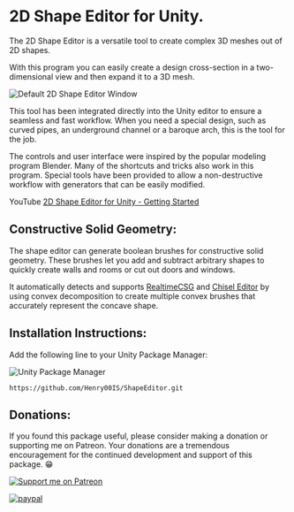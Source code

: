 # 2D Shape Editor for Unity.

The 2D Shape Editor is a versatile tool to create complex 3D meshes out of 2D shapes.

With this program you can easily create a design cross-section in a two-dimensional view and then expand it to a 3D mesh.

![Default 2D Shape Editor Window](https://github.com/Henry00IS/ShapeEditor/wiki/images/home/multiple-windows.png)

This tool has been integrated directly into the Unity editor to ensure a seamless and fast workflow. When you need a special design, such as curved pipes, an underground channel or a baroque arch, this is the tool for the job.

The controls and user interface were inspired by the popular modeling program Blender. Many of the shortcuts and tricks also work in this program. Special tools have been provided to allow a non-destructive workflow with generators that can be easily modified.

YouTube [2D Shape Editor for Unity - Getting Started](https://www.youtube.com/watch?v=yq0keiF3o8o)

## Constructive Solid Geometry:

The shape editor can generate boolean brushes for constructive solid geometry. These brushes let you add and subtract arbitrary shapes to quickly create walls and rooms or cut out doors and windows.

It automatically detects and supports [RealtimeCSG](https://github.com/LogicalError/realtime-CSG-for-unity) and [Chisel Editor](https://github.com/RadicalCSG/Chisel.Prototype) by using convex decomposition to create multiple convex brushes that accurately represent the concave shape.

## Installation Instructions:

Add the following line to your Unity Package Manager:

![Unity Package Manager](https://user-images.githubusercontent.com/7905726/84954483-c82ba100-b0f5-11ea-9cd0-1cdc24ef2660.png)

`https://github.com/Henry00IS/ShapeEditor.git`

## Donations:

If you found this package useful, please consider making a donation or supporting me on Patreon. Your donations are a tremendous encouragement for the continued development and support of this package. 😁

[![Support me on Patreon](https://img.shields.io/endpoint.svg?url=https%3A%2F%2Fshieldsio-patreon.vercel.app%2Fapi%3Fusername%3Dhenrydejongh%26type%3Dpatrons&style=for-the-badge)](https://patreon.com/henrydejongh)

[![paypal](https://www.paypalobjects.com/en_US/i/btn/btn_donateCC_LG.gif)](https://paypal.me/henrydejongh)
